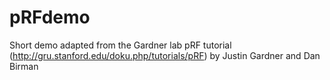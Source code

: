 # pRFdemo
Short demo adapted from the Gardner lab pRF tutorial 
(http://gru.stanford.edu/doku.php/tutorials/pRF) by Justin Gardner and Dan Birman
